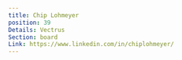 ```yaml
---
title: Chip Lohmeyer
position: 39
Details: Vectrus
Section: board
Link: https://www.linkedin.com/in/chiplohmeyer/
---
```


